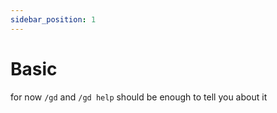 ```yaml
---
sidebar_position: 1
---
```

# Basic

for now `/gd` and `/gd help` should be enough to tell you about it